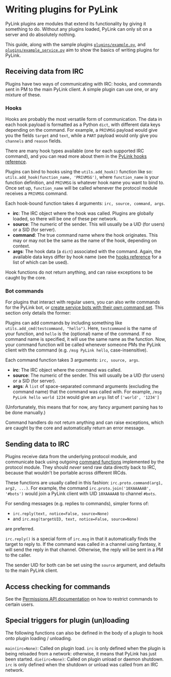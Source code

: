 # Writing plugins for PyLink

PyLink plugins are modules that extend its functionality by giving it something to do. Without any plugins loaded, PyLink can only sit on a server and do absolutely nothing.

This guide, along with the sample plugins [`plugins/example.py`](../../plugins/example.py), and [`plugins/example_service.py`](../../plugins/example_service.py) aim to show the basics of writing plugins for PyLink.

## Receiving data from IRC

Plugins have two ways of communicating with IRC: hooks, and commands sent in PM to the main PyLink client. A simple plugin can use one, or any mixture of these.

### Hooks

Hooks are probably the most versatile form of communication. The data in each hook payload is formatted as a Python `dict`, with different data keys depending on the command.
For example, a `PRIVMSG` payload would give you the fields `target` and `text`, while a `PART` payload would only give you `channels` and `reason` fields.

There are many hook types available (one for each supported IRC command), and you can read more about them in the [PyLink hooks reference](hooks-reference.md).

Plugins can bind to hooks using the `utils.add_hook()` function like so: `utils.add_hook(function_name, 'PRIVMSG')`, where `function_name` is your function definition, and `PRIVMSG` is whatever hook name you want to bind to. Once set up, `function_name` will be called whenever the protocol module receives a `PRIVMSG` command.

Each hook-bound function takes 4 arguments: `irc, source, command, args`.
- **irc**: The IRC object where the hook was called. Plugins are globally loaded, so there will be one of these per network.
- **source**: The numeric of the sender. This will usually be a UID (for users) or a SID (for server).
- **command**: The true command name where the hook originates. This may or may not be the same as the name of the hook, depending on context.
- **args**: The hook data (a `dict`) associated with the command. Again, the available data keys differ by hook name
(see the [hooks reference](hooks-reference.md) for a list of which can be used).

Hook functions do not return anything, and can raise exceptions to be caught by the core.

### Bot commands

For plugins that interact with regular users, you can also write commands for the PyLink bot, or [create service bots with their own command set](services-api.md). This section only details the former:

Plugins can add commands by including something like `utils.add_cmd(testcommand, "hello")`. Here, `testcommand` is the name of your function, and `hello` is the (optional) name of the command. If no command name is specified, it will use the same name as the function.
Now, your command function will be called whenever someone PMs the PyLink client with the command (e.g. `/msg PyLink hello`, case-insensitive).

Each command function takes 3 arguments: `irc, source, args`.
- **irc**: The IRC object where the command was called.
- **source**: The numeric of the sender. This will usually be a UID (for users) or a SID (for server).
- **args**: A `list` of space-separated command arguments (excluding the command name) that the command was called with. For example, `/msg PyLink hello world 1234` would give an `args` list of `['world', '1234']`

(Unfortunately, this means that for now, any fancy argument parsing has to be done manually.)

Command handlers do not return anything and can raise exceptions, which are caught by the core and automatically return an error message.

## Sending data to IRC

Plugins receive data from the underlying protocol module, and communicate back using outgoing [command functions](pmodule-spec.md) implemented by the protocol module. They should *never* send raw data directly back to IRC, because that wouldn't be portable across different IRCds.

These functions are usually called in this fashion: `irc.proto.command(arg1, arg2, ...)`. For example, the command `irc.proto.join('10XAAAAAB', '#bots')` would join a PyLink client with UID `10XAAAAAB` to channel `#bots`.

For sending messages (e.g. replies to commands), simpler forms of:

- `irc.reply(text, notice=False, source=None)`
- and `irc.msg(targetUID, text, notice=False, source=None)`

are preferred.

`irc.reply()` is a special form of `irc.msg` in that it automatically finds the target to reply to. If the command was called in a channel using fantasy, it will send the reply in that channel. Otherwise, the reply will be sent in a PM to the caller.

The sender UID for both can be set using the `source` argument, and defaults to the main PyLink client.

## Access checking for commands

See the [Permissions API documentation](permissions-api.md) on how to restrict commands to certain users.

## Special triggers for plugin (un)loading

The following functions can also be defined in the body of a plugin to hook onto plugin loading / unloading.

`main(irc=None)`: Called on plugin load. `irc` is only defined when the plugin is being reloaded from a network: otherwise, it means that PyLink has just been started.
`die(irc=None)`: Called on plugin unload or daemon shutdown. `irc` is only defined when the shutdown or unload was called from an IRC network.
